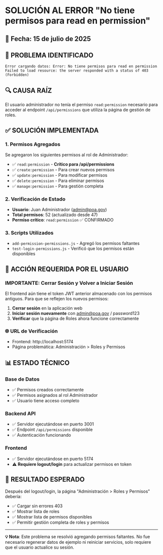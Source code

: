 # SOLUCIÓN AL ERROR "No tiene permisos para read en permission"

## 📅 Fecha: 15 de julio de 2025

## 🚨 PROBLEMA IDENTIFICADO
```
Error cargando datos: Error: No tiene permisos para read en permission
Failed to load resource: the server responded with a status of 403 (Forbidden)
```

## 🔍 CAUSA RAÍZ
El usuario administrador no tenía el permiso `read:permission` necesario para acceder al endpoint `/api/permissions` que utiliza la página de gestión de roles.

## ✅ SOLUCIÓN IMPLEMENTADA

### 1. Permisos Agregados
Se agregaron los siguientes permisos al rol de Administrador:
- ✅ `read:permission` - **Crítico para /api/permissions**
- ✅ `create:permission` - Para crear nuevos permisos
- ✅ `update:permission` - Para modificar permisos
- ✅ `delete:permission` - Para eliminar permisos
- ✅ `manage:permission` - Para gestión completa

### 2. Verificación de Estado
- **Usuario**: Juan Administrador (admin@poa.gov)
- **Total permisos**: 52 (actualizado desde 47)
- **Permiso crítico**: `read:permission` ✅ CONFIRMADO

### 3. Scripts Utilizados
- `add-permission-permissions.js` - Agregó los permisos faltantes
- `test-login-permissions.js` - Verificó que los permisos están disponibles

## 🔧 ACCIÓN REQUERIDA POR EL USUARIO

### IMPORTANTE: Cerrar Sesión y Volver a Iniciar Sesión

El frontend aún tiene el token JWT anterior almacenado con los permisos antiguos. Para que se reflejen los nuevos permisos:

1. **Cerrar sesión** en la aplicación web
2. **Iniciar sesión nuevamente** con admin@poa.gov / password123
3. **Verificar** que la página de Roles ahora funcione correctamente

### 🌐 URL de Verificación
- Frontend: http://localhost:5174
- Página problemática: Administración > Roles y Permisos

## 📊 ESTADO TÉCNICO

### Base de Datos
- ✅ Permisos creados correctamente
- ✅ Permisos asignados al rol Administrador
- ✅ Usuario tiene acceso completo

### Backend API
- ✅ Servidor ejecutándose en puerto 3001
- ✅ Endpoint `/api/permissions` disponible
- ✅ Autenticación funcionando

### Frontend
- ✅ Servidor ejecutándose en puerto 5174
- ⚠️ **Requiere logout/login** para actualizar permisos en token

## 🎯 RESULTADO ESPERADO
Después del logout/login, la página "Administración > Roles y Permisos" debería:
- ✅ Cargar sin errores 403
- ✅ Mostrar lista de roles
- ✅ Mostrar lista de permisos disponibles
- ✅ Permitir gestión completa de roles y permisos

---
**💡 Nota**: Este problema se resolvió agregando permisos faltantes. No fue necesario regenerar datos de ejemplo ni reiniciar servicios, solo requiere que el usuario actualice su sesión.
